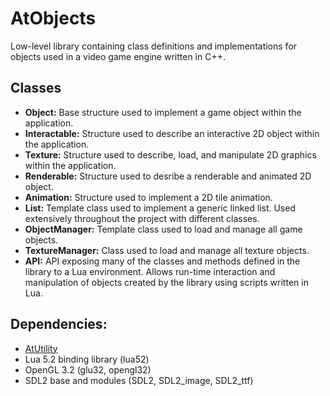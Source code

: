 # AtObjects

Low-level library containing class definitions and implementations for objects used in a video game engine written in C++.

## Classes
- **Object:** Base structure used to implement a game object within the application.
- **Interactable:** Structure used to describe an interactive 2D object within the application.
- **Texture:** Structure used to describe, load, and manipulate 2D graphics within the application.
- **Renderable:** Structure used to desribe a renderable and animated 2D object.
- **Animation:** Structure used to implement a 2D tile animation.
- **List:** Template class used to implement a generic linked list. Used extensively throughout the project with different classes.
- **ObjectManager:** Template class used to load and manage all game objects. 
- **TextureManager:** Class used to load and manage all texture objects.
- **API:** API exposing many of the classes and methods defined in the library to a Lua environment. Allows run-time interaction and manipulation of objects created by the library using scripts written in Lua.

## Dependencies:
- [AtUtility](https://github.com/atrapalis/AtUtility "AtUtility GitHub repository")
- Lua 5.2 binding library (lua52)
- OpenGL 3.2 (glu32, opengl32)
- SDL2 base and modules (SDL2, SDL2_image, SDL2_ttf)

